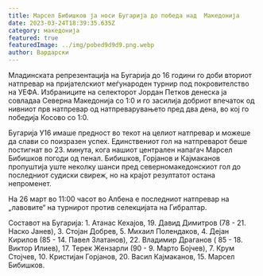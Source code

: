 ```yaml
---
title: Марсел Бибишков ја носи Бугарија до победа над  Македонија
date: 2023-03-24T18:39:35.635Z
category: македонија
featured: true
featuredImage: ../img/pobed9d9d9.png.webp
author: Вардарски
---
```


Младинската репрезентација на Бугарија до 16 години го доби вториот натпревар на пријателскиот меѓународен турнир под покровителство на УЕФА. Избраниците на селекторот Јордан Петков денеска ја совладаа Северна Македонија со 1:0 и го засилија добриот впечаток од нивниот прв натпревар од натпреварувањето пред два дена, во кој го победија Косово со 1:0.

Бугарија У16 имаше предност во текот на целиот натпревар и можеше да слави со поизразен успех. Единствениот гол на натпреварот беше постигнат во 23. минута, кога нашиот централен напаѓач Марсел Бибишков погоди од пенал. Бибишков, Горјанов и Кајмаканов пропуштија уште неколку шанси пред северномакедонскиот гол до последниот судиски свиреж, но на крајот резултатот остана непроменет.

На 26 март во 11:00 часот во Албена е последниот натпревар на „лавовите“ на турнирот против селекцијата на Гибралтар.

Составот на Бугарија: 1. Атанас Кехајов, 19. Давид Димитров (78 - 21. Наско Јанев), 3. Стојан Добрев, 5. Михаил Полендаков, 4. Дејан Кирилов (85 - 14. Павел Златанов), 22. Владимир Драганов ( 85 - 18. Виктор Илиев), 17. Терек Жензарли (90 - 9. Марто Бојчев), 7. Крум Стојчев, 10. Кристијан Горјанов, 20. Васил Кајмаканов, 15. Марсел Бибишков.
